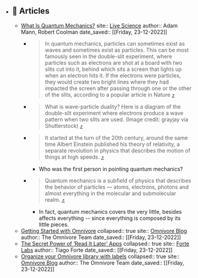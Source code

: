 - ## 🔖 Articles
	- [What Is Quantum Mechanics?](https://omnivore.app/me/what-is-quantum-mechanics-1853f27d901)
	        site:: [Live Science](https://www.livescience.com/33816-quantum-mechanics-explanation.html)
	        author:: Adam Mann, Robert Coolman
	        date_saved:: [[Friday, 23-12-2022]]
		- > In quantum mechanics, particles can sometimes exist as waves and sometimes exist as particles. This can be most famously seen in the double-slit experiment, where particles such as electrons are shot at a board with two slits cut into it, behind which sits a screen that lights up when an electron hits it. If the electrons were particles, they would create two bright lines where they had impacted the screen after passing through one or the other of the slits, according to a popular article in Nature [⤴️](https://omnivore.app/me/what-is-quantum-mechanics-1853f27d901#b49174cb-c7c0-4121-b776-9f57c345e986)
		- > What is wave-particle duality?
		  Here is a diagram of the double-slit experiment where electrons produce a wave pattern when two slits are used. (Image credit: grayjay via Shutterstock) [⤴️](https://omnivore.app/me/what-is-quantum-mechanics-1853f27d901#f0b867b3-07b2-4f1a-bbfb-f3b47b9df07b)
		- > It started at the turn of the 20th century, around the same time Albert Einstein published his theory of relativity, a separate revolution in physics that describes the motion of things at high speeds. [⤴️](https://omnivore.app/me/what-is-quantum-mechanics-1853f27d901#4c442edb-5e26-441c-bcab-9528bb6bea07)
			- Who was the first person in pointing quantum mechanics?
		- > Quantum mechanics is a subfield of physics that describes the behavior of particles — atoms, electrons, photons and almost everything in the molecular and submolecular realm.  [⤴️](https://omnivore.app/me/what-is-quantum-mechanics-1853f27d901#8277c8ac-c9cc-4857-bedc-a10418f20185)
			- In fact, quantum mechanics covers the very little, besides affects everything -- since everything is composed by its little pieces.
	- [Getting Started with Omnivore](https://omnivore.app/me/getting-started-with-omnivore-1853e847ef4)
	      collapsed:: true
	      site:: [Omnivore Blog](https://blog.omnivore.app/p/getting-started-with-omnivore)
	      author:: The Omnivore Team
	      date_saved:: [[Friday, 23-12-2022]]
	- [The Secret Power of ‘Read It Later’ Apps](https://omnivore.app/me/the-secret-power-of-read-it-later-apps-1853e847b0f)
	      collapsed:: true
	      site:: [Forte Labs](https://fortelabs.co/blog/the-secret-power-of-read-it-later-apps)
	      author:: Tiago Forte
	      date_saved:: [[Friday, 23-12-2022]]
	- [Organize your Omnivore library with labels](https://omnivore.app/me/organize-your-omnivore-library-with-labels-1853e847720)
	      collapsed:: true
	      site:: [Omnivore Blog](https://blog.omnivore.app/p/organize-your-omnivore-library-with)
	      author:: The Omnivore Team
	      date_saved:: [[Friday, 23-12-2022]]